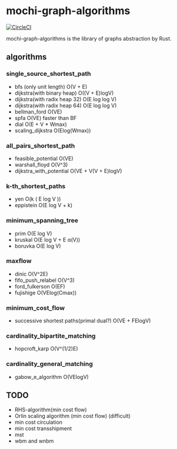 # mochi-graph-algorithms

[![CircleCI](https://circleci.com/gh/kutimoti/mochi-graph-algorithms.svg?style=svg)](https://circleci.com/gh/kutimoti/mochi-graph-algorithms)

mochi-graph-algorithms is the library of graphs abstraction by Rust.

## algorithms

### single\_source\_shortest\_path

- bfs (only unit length)
  O(V + E)
- dijkstra(with binary heap) 
  O((V + E)logV)
- dijkstra(with radix heap 32)
  O(E log log V)
- dijkstra(with radix heap 64)
  O(E log log V)
- bellman\_ford 
  O(VE)
- spfa
  O(VE) faster than BF
- dial
  O(E + V * Wmax)
- scaling\_dijkstra
  O(Elog(Wmax))

### all\_pairs\_shortest\_path

- feasible\_potential
  O(VE)
- warshall\_floyd
  O(V^3)
- dijkstra\_with\_potential
  O(VE + V(V + E)logV)

### k-th\_shortest\_paths

- yen
  O(k ( E log V ))
- eppistein
  O(E log V + k)

### minimum\_spanning\_tree

- prim
  O(E log V)
- kruskal
  O(E log V + E α(V))
- boruvka
  O(E log V)

### maxflow

- dinic
  O(V^2E)
- fifo\_push\_relabel
  O(V^3)
- ford\_fulkerson
  O(EF)
- fujishige
  O(VElog(Cmax))

### minimum\_cost\_flow

- successive shortest paths(primal dual?)
  O(VE + FElogV)

### cardinality\_bipartite\_matching

- hopcroft\_karp
  O(V^(1/2)E)

### cardinality\_general\_matching

- gabow\_e\_algorithm
  O(VElogV)


## TODO

- RHS-algorithm(min cost flow)
- Orlin scaling algorithm (min cost flow) (difficult)
- min cost circulation
- min cost transshipment
- mst
- wbm and wnbm
